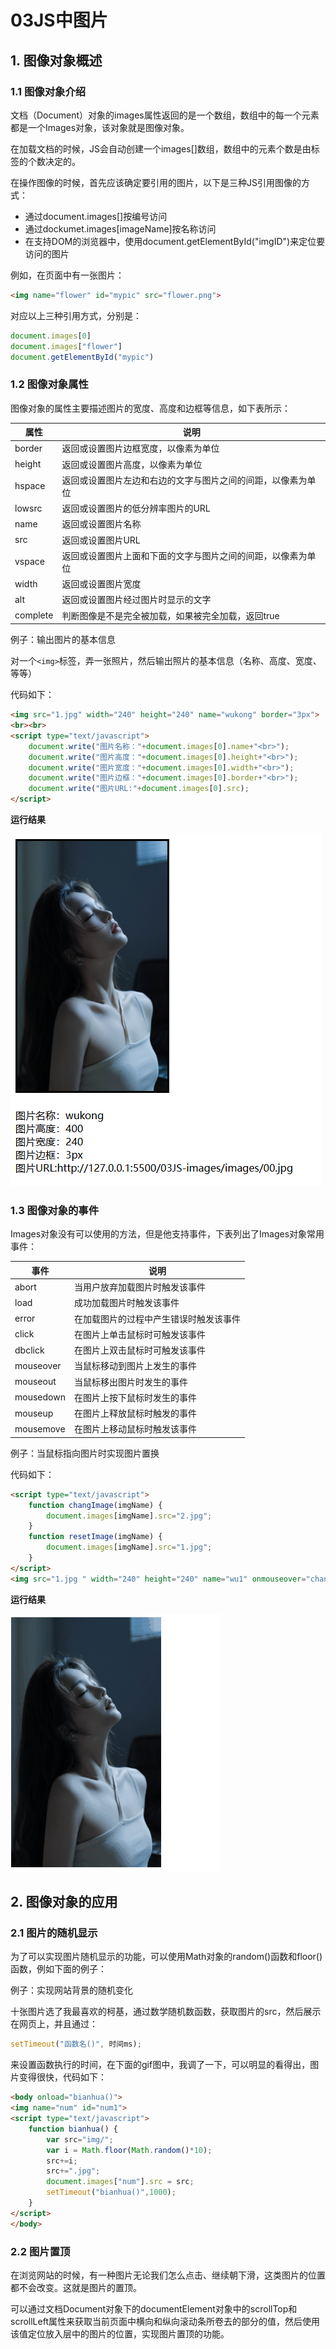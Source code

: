 # 03JS中图片

## 1. 图像对象概述
### 1.1 图像对象介绍

文档（Document）对象的images属性返回的是一个数组，数组中的每一个元素都是一个Images对象，该对象就是图像对象。

在加载文档的时候，JS会自动创建一个images[]数组，数组中的元素个数是由<img>标签的个数决定的。

在操作图像的时候，首先应该确定要引用的图片，以下是三种JS引用图像的方式：

- 通过document.images[]按编号访问
- 通过dockumet.images[imageName]按名称访问
- 在支持DOM的浏览器中，使用document.getElementById("imgID")来定位要访问的图片

例如，在页面中有一张图片：

```html
<img name="flower" id="mypic" src="flower.png">
```

对应以上三种引用方式，分别是：

```js
document.images[0]
document.images["flower"]
document.getElementById("mypic")
```

### 1.2 图像对象属性
图像对象的属性主要描述图片的宽度、高度和边框等信息，如下表所示：

| 属性       | 说明                             |
|----------|--------------------------------|
| border   | 返回或设置图片边框宽度，以像素为单位             |
| height   | 返回或设置图片高度，以像素为单位               |
| hspace   | 返回或设置图片左边和右边的文字与图片之间的间距，以像素为单位 |
| lowsrc   | 返回或设置图片的低分辨率图片的URL             |
| name     | 返回或设置图片名称                      |
| src      | 返回或设置图片URL                     |
| vspace   | 返回或设置图片上面和下面的文字与图片之间的间距，以像素为单位 |
| width    | 返回或设置图片宽度                      |
| alt      | 返回或设置图片经过图片时显示的文字              |
| complete | 判断图像是不是完全被加载，如果被完全加载，返回true    |



例子：输出图片的基本信息

对一个`<img>`标签，弄一张照片，然后输出照片的基本信息（名称、高度、宽度、等等）

代码如下：

```html
<img src="1.jpg" width="240" height="240" name="wukong" border="3px">
<br><br>
<script type="text/javascript">
    document.write("图片名称："+document.images[0].name+"<br>");
    document.write("图片高度："+document.images[0].height+"<br>");
    document.write("图片宽度："+document.images[0].width+"<br>");
    document.write("图片边框："+document.images[0].border+"<br>");
    document.write("图片URL:"+document.images[0].src);
</script>
```

**运行结果**

![](/script/JavaScript/records/001.png)


### 1.3 图像对象的事件
Images对象没有可以使用的方法，但是他支持事件，下表列出了Images对象常用事件：

| 事件        | 说明                  |
|-----------|---------------------|
| abort     | 当用户放弃加载图片时触发该事件     |
| load      | 成功加载图片时触发该事件        |
| error     | 在加载图片的过程中产生错误时触发该事件 |
| click     | 在图片上单击鼠标时可触发该事件     |
| dbclick   | 在图片上双击鼠标时可触发该事件     |
| mouseover | 当鼠标移动到图片上发生的事件      |
| mouseout  | 当鼠标移出图片时发生的事件       |
| mousedown | 在图片上按下鼠标时发生的事件      |
| mouseup   | 在图片上释放鼠标时触发的事件      |
| mousemove | 在图片上移动鼠标时触发该事件      |


例子：当鼠标指向图片时实现图片置换

代码如下：

```html
<script type="text/javascript">
    function changImage(imgName) {
        document.images[imgName].src="2.jpg";
    }
    function resetImage(imgName) {
        document.images[imgName].src="1.jpg";
    }
</script>
<img src="1.jpg " width="240" height="240" name="wu1" onmouseover="changImage('wu1')" onmouseout="resetImage('wu1')">
```

**运行结果**

![](/script/JavaScript/records/002.gif)


## 2. 图像对象的应用
### 2.1 图片的随机显示

为了可以实现图片随机显示的功能，可以使用Math对象的random()函数和floor()函数，例如下面的例子：

例子：实现网站背景的随机变化

十张图片选了我最喜欢的柯基，通过数学随机数函数，获取图片的src，然后展示在网页上，并且通过：

```js
setTimeout("函数名()", 时间ms);
```

来设置函数执行的时间，在下面的gif图中，我调了一下，可以明显的看得出，图片变得很快，代码如下：


```html
<body onload="bianhua()">
<img name="num" id="num1">
<script type="text/javascript">
    function bianhua() {
        var src="img/";
        var i = Math.floor(Math.random()*10);
        src+=i;
        src+=".jpg";
        document.images["num"].src = src;
        setTimeout("bianhua()",1000);
    }
</script>
</body>
```


### 2.2 图片置顶
在浏览网站的时候，有一种图片无论我们怎么点击、继续朝下滑，这类图片的位置都不会改变。这就是图片的置顶。

可以通过文档Document对象下的documentElement对象中的scrollTop和scrollLeft属性来获取当前页面中横向和纵向滚动条所卷去的部分的值，然后使用该值定位放入层中的图片的位置，实现图片置顶的功能。